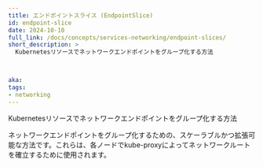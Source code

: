 ```yaml
---
title: エンドポイントスライス (EndpointSlice)
id: endpoint-slice
date: 2024-10-10
full_link: /docs/concepts/services-networking/endpoint-slices/
short_description: >
  Kubernetesリソースでネットワークエンドポイントをグループ化する方法



aka:
tags:
- networking
---
```

 Kubernetesリソースでネットワークエンドポイントをグループ化する方法



<!--more-->

ネットワークエンドポイントをグループ化するための、スケーラブルかつ拡張可能な方法です。これらは、各ノードでkube-proxyによってネットワークルートを確立するために使用されます。
